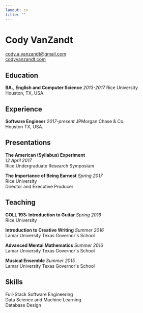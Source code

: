 ```yaml
---
layout: cv
title: ""
---
```


# Cody VanZandt

[cody.a.vanzandt@gmail.com](mailto:cody.a.vanzandt@gmail.com)  
[codyvanzandt.com](codyvanzandt.com)

## Education

**BA., English and Computer Science**
*2013-2017*
Rice University  
Houston, TX, USA.

## Experience

**Software Engineer**
*2017-present*
JPMorgan Chase & Co.  
Houston TX, USA.

## Presentations

**The American (Syllabus) Experiment**  
*12 April 2017*  
Rice Undergraduate Research Symposium

**The Importance of Being Earnest**
*Spring 2017*  
Rice University  
Director and Executive Producer

## Teaching

**COLL 193: Introduction to Guitar**
*Spring 2016*  
Rice University

**Introduction to Creative Writing**
*Summer 2016*  
Lamar University Texas Governor's School

**Advanced Mental Mathematics**
*Summer 2016*  
Lamar University Texas Governor's School

**Musical Ensemble**
*Summer 2015*  
Lamar University Texas Governor's School

## Skills

Full-Stack Software Engineering  
Data Science and Machine Learning  
Database Design

